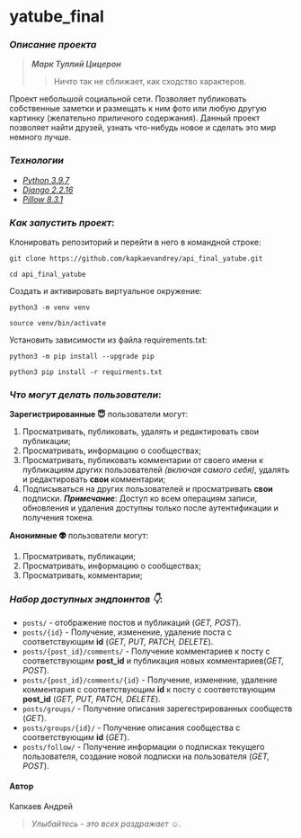 # yatube_final
### _Описание проекта_

> ***Марк Туллий Цицерон***
>>Ничто так не сближает, как сходство характеров.
>>
Проект небольшой социальной сети. 
Позволяет публиковать собственные заметки и размещать к ним фото или любую другую картинку (желательно приличного содержания). Данный проект позволяет найти друзей, узнать что-нибудь новое и сделать это мир немного лучше.

### _Технологии_
 - _[Python 3.9.7](https://docs.python.org/3/)_
 - _[Django 2.2.16](https://docs.djangoproject.com/en/2.2/)_
 - _[Pillow 8.3.1](https://pillow.readthedocs.io/en/stable/)_


### _Как запустить проект_:

Клонировать репозиторий и перейти в него в командной строке:

```
git clone https://github.com/kapkaevandrey/api_final_yatube.git
```

```
cd api_final_yatube
```

Cоздать и активировать виртуальное окружение:

```
python3 -m venv venv
```

```
source venv/bin/activate
```

Установить зависимости из файла requirements.txt:

```
python3 -m pip install --upgrade pip
```

```
python3 pip install -r requirments.txt
```



### _Что могут делать пользователи_:

**Зарегистрированные :innocent:** пользователи могут:
1. Просматривать, публиковать, удалять и редактировать свои публикации;
2. Просматривать, информацию о сообществах;
3. Просматривать, публиковать комментарии от своего имени к публикациям других пользователей *(включая самого себя)*, удалять и редактировать **свои** комментарии;
4. Подписываться на других пользователей и просматривать **свои** подписки.
***Примечание***: Доступ ко всем операциям записи, обновления и удаления доступны только после аутентификации и получения токена.

**Анонимные :alien:** пользователи могут:
1. Просматривать, публикации;
2. Просматривать, информацию о сообществах;
3. Просматривать, комментарии;

### _Набор доступных эндпоинтов :point_down:_:
* ```posts/``` - отображение постов и публикаций (_GET, POST_).
* ```posts/{id}``` - Получение, изменение, удаление поста с соответствующим **id** (_GET, PUT, PATCH, DELETE_).
* ```posts/{post_id}/comments/``` - Получение комментариев к посту с соответствующим **post_id** и публикация новых комментариев(_GET, POST_).
* ```posts/{post_id}/comments/{id}``` - Получение, изменение, удаление комментария с соответствующим **id** к посту с соответствующим **post_id** (_GET, PUT, PATCH, DELETE_).
* ```posts/groups/``` - Получение описания зарегестрированных сообществ (_GET_).
* ```posts/groups/{id}/``` - Получение описания сообщества с соответствующим **id** (_GET_).
* ```posts/follow/``` - Получение информации о подписках текущего пользователя, создание новой подписки на пользователя (_GET, POST_).



#### Автор
Капкаев Андрей
>*Улыбайтесь - это всех раздражает :relaxed:.*
